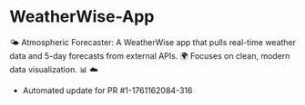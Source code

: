 # WeatherWise-App
🌤️ Atmospheric Forecaster: A WeatherWise app that pulls real-time weather data and 5-day forecasts from external APIs. 🌍 Focuses on clean, modern data visualization. 📊 ☁️


- Automated update for PR #1-1761162084-316